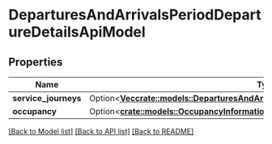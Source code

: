 # DeparturesAndArrivalsPeriodDepartureDetailsApiModel

## Properties

Name | Type | Description | Notes
------------ | ------------- | ------------- | -------------
**service_journeys** | Option<[**Vec<crate::models::DeparturesAndArrivalsPeriodServiceJourneyDetailsApiModel>**](VT.ApiPlaneraResa.Web.V4.Models.DeparturesAndArrivals.ServiceJourneyDetailsApiModel.md)> |  | [optional]
**occupancy** | Option<[**crate::models::OccupancyInformationApiModel**](VT.ApiPlaneraResa.Web.V4.Models.OccupancyInformationApiModel.md)> |  | [optional]

[[Back to Model list]](../README.md#documentation-for-models) [[Back to API list]](../README.md#documentation-for-api-endpoints) [[Back to README]](../README.md)


